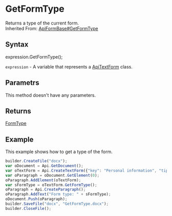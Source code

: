 # GetFormType

Returns a type of the current form.<br>Inherited From: [ApiFormBase#GetFormType](../../ApiFormBase/Methods/GetFormType.md)

## Syntax

expression.GetFormType();

`expression` - A variable that represents a [ApiTextForm](../ApiTextForm.md) class.

## Parametrs

This method doesn't have any parameters.

## Returns

[FormType](../../../Enumerations/FormType.md)

## Example

This example shows how to get a type of the form.

```javascript
builder.CreateFile("docx");
var oDocument = Api.GetDocument();
var oTextForm = Api.CreateTextForm({"key": "Personal information", "tip": "Enter your first name", "required": true, "placeholder": "First name", "comb": true, "maxCharacters": 10, "cellWidth": 3, "multiLine": false, "autoFit": false});
var oParagraph = oDocument.GetElement(0);
oParagraph.AddElement(oTextForm);
var sFormType = oTextForm.GetFormType();
oParagraph = Api.CreateParagraph();
oParagraph.AddText("Form type: " + sFormType);
oDocument.Push(oParagraph);
builder.SaveFile("docx", "GetFormType.docx");
builder.CloseFile();
```